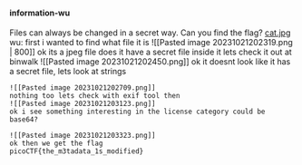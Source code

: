 
#### information-wu

Files can always be changed in a secret way. Can you find the flag? [cat.jpg](https://mercury.picoctf.net/static/e5825f58ef798fdd1af3f6013592a971/cat.jpg)
	wu:
	first i wanted to find what file it is
	![[Pasted image 20231021202319.png | 800]]
	ok its a jpeg file does it have a secret file inside it lets check it out at binwalk
	![[Pasted image 20231021202450.png]]
	ok it doesnt look like it has a secret file, lets look at strings

	![[Pasted image 20231021202709.png]]
	nothing too lets check with exif tool then 
	![[Pasted image 20231021203123.png]]
	ok i see something interesting in the license category could be base64?

	![[Pasted image 20231021203323.png]]
	ok then we get the flag
	picoCTF{the_m3tadata_1s_modified}